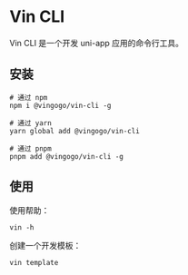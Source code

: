 # Vin CLI

Vin CLI 是一个开发 uni-app 应用的命令行工具。

## 安装

```shell
# 通过 npm
npm i @vingogo/vin-cli -g

# 通过 yarn
yarn global add @vingogo/vin-cli

# 通过 pnpm
pnpm add @vingogo/vin-cli -g
```

## 使用

使用帮助：

```shell
vin -h
```

创建一个开发模板：

```shell
vin template
```
